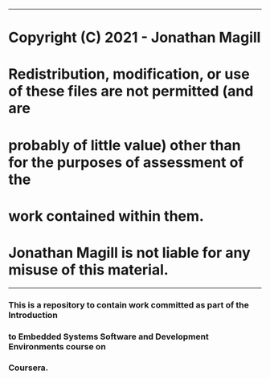 *******************************************************************************
# Copyright (C) 2021 - Jonathan Magill

# Redistribution, modification, or use of these files are not permitted (and are
# probably of little value) other than for the purposes of assessment of the 
# work contained within them.

# Jonathan Magill is not liable for any misuse of this material.

********************************************************************************

### This is a repository to contain work committed as part of the Introduction
### to Embedded Systems Software and Development Environments course on 
### Coursera.



